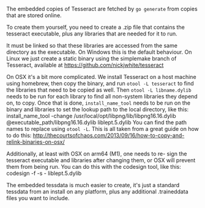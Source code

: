 The embedded copies of Tesseract are fetched by `go generate` from
copies that are stored online.

To create them yourself, you need to create a .zip file that contains
the tesseract executable, plus any libraries that are needed for it
to run.

It must be linked so that these libraries are accessed from the same
directory as the executable. On Windows this is the default
behaviour. On Linux we just create a static binary using the
simplemake branch of Tesseract, available at
https://github.com/nickjwhite/tesseract

On OSX it's a bit more complicated. We install Tesseract on a host
machine using homebrew, then copy the binary, and run
`otool -L tesseract` to find the libraries that need to be copied
as well. Then `otool -L libname.dylib` needs to be run for each
library to find all non-system libraries they depend on, to copy.
Once that is done, `install_name_tool` needs to be run on the
binary and libraries to set the lookup path to the local directory,
like this:
  install_name_tool -change /usr/local/opt/libpng/lib/libpng16.16.dylib @executable_path/libpng16.16.dylib liblept.5.dylib
You can find the path names to replace using `otool -L`.
This is all taken from a great guide on how to do this:
http://thecourtsofchaos.com/2013/09/16/how-to-copy-and-relink-binaries-on-osx/

Additionally, at least with OSX on arm64 (M1), one needs to re-
sign the tesseract executable and libraries after changing them,
or OSX will prevent them from being run. You can do this with
the codesign tool, like this:
  codesign -f -s - liblept.5.dylib

The embedded tessdata is much easier to create, it's just a
standard tessdata from an install on any platform, plus any
additional .traineddata files you want to include.
